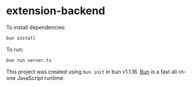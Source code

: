 # extension-backend

To install dependencies:

```bash
bun install
```

To run:

```bash
bun run server.ts
```

This project was created using `bun init` in bun v1.1.16. [Bun](https://bun.sh) is a fast all-in-one JavaScript runtime.
